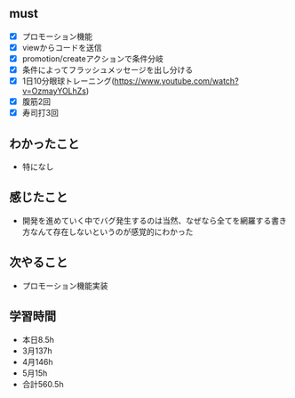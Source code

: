 
## must
- [x] プロモーション機能
 - [x] viewからコードを送信
 - [x] promotion/createアクションで条件分岐
 - [x] 条件によってフラッシュメッセージを出し分ける
- [x] 1日10分眼球トレーニング(https://www.youtube.com/watch?v=OzmayYOLhZs)
- [x] 腹筋2回
- [x] 寿司打3回

## わかったこと
- 特になし



## 感じたこと
 - 開発を進めていく中でバグ発生するのは当然、なぜなら全てを網羅する書き方なんて存在しないというのが感覚的にわかった


## 次やること
  - プロモーション機能実装

## 学習時間
  - 本日8.5h
  - 3月137h
  - 4月146h
  - 5月15h
  - 合計560.5h
